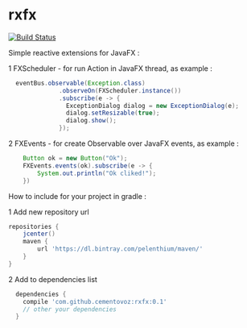 # rxfx

[![Build Status](https://travis-ci.org/cementovoz/rxfx.svg?branch=master)](https://travis-ci.org/cementovoz/rxfx)

Simple reactive extensions for JavaFX : 

  1 FXScheduler - for run Action in JavaFX thread, as example : 
  ``` java
    eventBus.observable(Exception.class)
                .observeOn(FXScheduler.instance())
                .subscribe(e -> {
                  ExceptionDialog dialog = new ExceptionDialog(e);
                  dialog.setResizable(true);
                  dialog.show();
                });
  ```
  
  2 FXEvents - for create Observable over JavaFX events, as example : 
  ``` java
      Button ok = new Button("Ok");
      FXEvents.events(ok).subscribe(e -> {
          System.out.println("Ok cliked!");
      })
  ```
  
How to include for your project in gradle :

1 Add new repository url
``` groovy
repositories {
    jcenter()
    maven {
        url 'https://dl.bintray.com/pelenthium/maven/'
    }
}
```
2 Add to dependencies list
  ``` groovy
    dependencies {
      compile 'com.github.cementovoz:rxfx:0.1'
      // other your dependencies
    }
  ```
